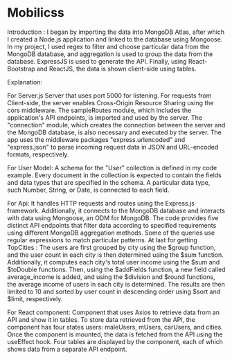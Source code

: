 # Mobilicss
Introduction : 
I began by importing the data into MongoDB Atlas, after which I created a Node.js application and linked to the database using Mongoose. In my project, I used regex to filter and choose particular data from the MongoDB database, and aggregation is used to group the data from the database. ExpressJS is used to generate the API. Finally, using React-Bootstrap and ReactJS, the data is shown client-side using tables.

Explanation:

For Server.js 
Server that uses port 5000 for listening. For requests from Client-side, the server enables Cross-Origin Resource Sharing using the cors middleware. The sampleRoutes module, which includes the application's API endpoints, is imported and used by the server. The "connection" module, which creates the connection between the server and the MongoDB database, is also necessary and executed by the server. The app uses the middleware packages "express.urlencoded" and "express.json" to parse incoming request data in JSON and URL-encoded formats, respectively.

For User Model:
A schema for the "User" collection is defined in my code example. Every document in the collection is expected to contain the fields and data types that are specified in the schema. A particular data type, such Number, String, or Date, is connected to each field.

For Api:
It handles HTTP requests and routes using the Express.js framework. Additionally, it connects to the MongoDB database and interacts with data using Mongoose, an ODM for MongoDB. The code provides five distinct API endpoints that filter data according to specified requirements using different MongoDB aggregation methods. Some of the queries use regular expressions to match particular patterns. 
At last for getting TopCities : The users are first grouped by city using the $group function, and the user count in each city is then determined using the $sum function. Additionally, it computes each city's total user income using the $sum and $toDouble functions. Then, using the $addFields function, a new field called average_income is added, and using the $division and $round functions, the average income of users in each city is determined. The results are then limited to 10 and sorted by user count in descending order using $sort and $limit, respectively.

For React component:
Component that uses Axios to retrieve data from an API and show it in tables. To store data retrieved from the API, the component has four states users: maleUsers, mUsers, carUsers, and cities. Once the component is mounted, the data is fetched from the API using the useEffect hook. Four tables are displayed by the component, each of which shows data from a separate API endpoint.
